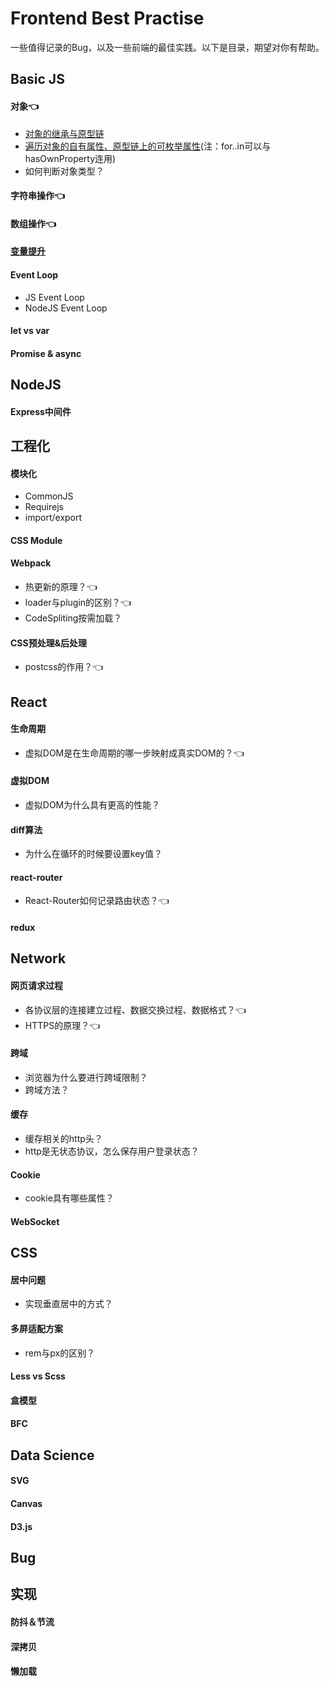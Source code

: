 # Frontend Best Practise
一些值得记录的Bug，以及一些前端的最佳实践。以下是目录，期望对你有帮助。

## Basic JS
#### 对象👈
- [对象的继承与原型链](https://github.com/panshiyao/Frontend-Best-Practise/issues/1)
- [遍历对象的自有属性、原型链上的可枚举属性](https://segmentfault.com/a/1190000007908692?_ea=1493826)(注：for..in可以与hasOwnProperty连用)
- 如何判断对象类型？
#### 字符串操作👈
#### 数组操作👈
#### [变量提升](https://github.com/creeperyang/blog/issues/16)
#### Event Loop
- JS Event Loop
- NodeJS Event Loop
#### let vs var
#### Promise & async

## NodeJS
#### Express中间件


## 工程化
#### 模块化
- CommonJS
- Requirejs
- import/export
#### CSS Module
#### Webpack
- 热更新的原理？👈
- loader与plugin的区别？👈
- CodeSpliting按需加载？
#### CSS预处理&后处理
- postcss的作用？👈

## React
#### 生命周期
- 虚拟DOM是在生命周期的哪一步映射成真实DOM的？👈
#### 虚拟DOM
- 虚拟DOM为什么具有更高的性能？
#### diff算法
- 为什么在循环的时候要设置key值？
#### react-router
- React-Router如何记录路由状态？👈
#### redux

## Network
#### 网页请求过程
- 各协议层的连接建立过程、数据交换过程、数据格式？👈
- HTTPS的原理？👈
#### 跨域
- 浏览器为什么要进行跨域限制？
- 跨域方法？
#### 缓存
- 缓存相关的http头？
- http是无状态协议，怎么保存用户登录状态？
#### Cookie
- cookie具有哪些属性？
#### WebSocket

## CSS
#### 居中问题
- 实现垂直居中的方式？
#### 多屏适配方案
- rem与px的区别？
#### Less vs Scss
#### 盒模型
#### BFC


## Data Science
#### SVG
#### Canvas
#### D3.js


## Bug


## 实现
#### 防抖＆节流
#### 深拷贝
#### 懒加载
